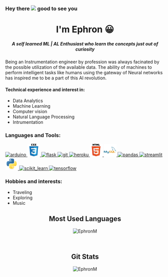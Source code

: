 ### Hey there <img src="https://media.giphy.com/media/hvRJCLFzcasrR4ia7z/giphy.gif" width="25px"> good to see you

<h1 align="center"> I'm Ephron 😀 </h1>
<h5 align="center">A self learned ML | AL Enthusiast who learn the concepts just out of curiosity</h5>


Being an Instrumentation engineer by profession was always facinated by the possible utilization of the available data. The ability of machines to perform intelligent tasks like humans using the gateway of Neural networks has inspired me to be a part of this AI revolution.  

#### Technical experience and interest in:
* Data Analytics
* Machine Learning
* Computer vision 
* Natural Language Processing 
* Intrumentation

<h3 align="left">Languages and Tools:</h3>
<p align="left"> <a href="https://www.arduino.cc/" target="_blank"> <img src="https://cdn.worldvectorlogo.com/logos/arduino-1.svg" alt="arduino" width="40" height="40"/> </a> 
<a href="https://www.w3schools.com/css/" target="_blank"> <img src="https://raw.githubusercontent.com/devicons/devicon/master/icons/css3/css3-original-wordmark.svg" alt="css3" width="40" height="40"/> </a> 
<a href="https://flask.palletsprojects.com/" target="_blank"> <img src="https://www.vectorlogo.zone/logos/pocoo_flask/pocoo_flask-icon.svg" alt="flask" width="40" height="40"/> </a>
<a href="https://git-scm.com/" target="_blank"> <img src="https://www.vectorlogo.zone/logos/git-scm/git-scm-icon.svg" alt="git" width="40" height="40"/> </a> <a href="https://heroku.com" target="_blank"> <img src="https://www.vectorlogo.zone/logos/heroku/heroku-icon.svg" alt="heroku" width="40" height="40"/> </a> 
<a href="https://www.w3.org/html/" target="_blank"> <img src="https://raw.githubusercontent.com/devicons/devicon/master/icons/html5/html5-original-wordmark.svg" alt="html5" width="40" height="40"/> </a>
 <a href="https://www.mysql.com/" target="_blank"> <img src="https://raw.githubusercontent.com/devicons/devicon/master/icons/mysql/mysql-original-wordmark.svg" alt="mysql" width="40" height="40"/> </a>
 <a href="https://pandas.pydata.org/" target="_blank"> <img src="https://user-images.githubusercontent.com/94764266/152728083-f6dbe1e3-d166-436e-891c-6fa3698f83b9.png" alt="pandas" width="40" height="40"/> </a>
 <a href="https://streamlit.io/" target="_blank"> <img src="https://user-images.githubusercontent.com/94764266/152727759-92d1d979-3fe9-4a47-9108-78647fa6fc00.png" alt="streamlit" width="40" height="40"/></a>
 <a href="https://www.python.org" target="_blank"> <img src="https://raw.githubusercontent.com/devicons/devicon/master/icons/python/python-original.svg" alt="python" width="40" height="40"/> </a> <a href="https://scikit-learn.org/" target="_blank"> <img src="https://upload.wikimedia.org/wikipedia/commons/0/05/Scikit_learn_logo_small.svg" alt="scikit_learn" width="40" height="40"/> </a> <a href="https://www.tensorflow.org" target="_blank"> <img src="https://www.vectorlogo.zone/logos/tensorflow/tensorflow-icon.svg" alt="tensorflow" width="40" height="40"/> </a></P>

### Hobbies and interests:
* Traveling
* Exploring
* Music

<h2 align="center"> Most Used Languages </h2>
<p align="center"> <img src="https://github-readme-stats.vercel.app/api/top-langs?username=EphronM&show_icons=true&locale=en&layout=compact&theme=gotham" alt="EphronM" /></p>
<br>

<h2 align="center"> Git Stats </h2>
<p align="center"> <img src="https://github-readme-stats.vercel.app/api?username=EphronM&show_icons=true&theme=gotham" alt="EphronM" />




<!---
EphronM/EphronM is a ✨ special ✨ repository because its `README.md` (this file) appears on your GitHub profile.
You can click the Preview link to take a look at your changes.
--->
